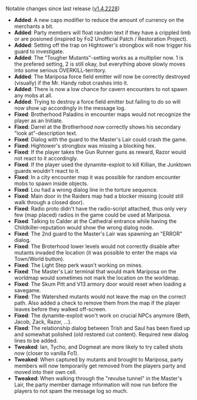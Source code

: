 Notable changes since last release ([v1.4.2228](https://github.com/rotators/Fo1in2/releases/tag/v1.4.2228))

- **Added**: A new caps modifier to reduce the amount of currency on the merchants a bit.
- **Added**: Party members will float random text if they have a crippled limb or are posioned (inspired by Fo2 Unofficial Patch / Restoration Project).
- **Added**: Setting off the trap on Hightower's strongbox will now trigger his guard to investigate.
- **Added**: The "Tougher Mutants"-setting works as a multiplier now. 1 is the prefered setting, 2 is still okay, but everything above slowly moves into some serious OVERKILL-territory.
- **Added**: The Mariposa force field emitter will now be correctly destroyed (visually) if the Mr. Handy robot crashes into it.
- **Added**: There is now a low chance for cavern encounters to not spawn any mobs at all.
- **Added**: Trying to destroy a force field emitter but failing to do so will now show up accordingly in the message log.
- **Fixed**: Brotherhood Paladins in encounter maps would not recognize the player as an Initiate.
- **Fixed**: Darrel at the Brotherhood now correctly shows his secondary "look at"-description text.
- **Fixed**: Dialog with the guard to the Master's Lair could crash the game.
- **Fixed**: Hightower's strongbox was missing a blocking hex.
- **Fixed**: If the player takes the Gun Runner guns as reward, Razor would not react to it accordingly.
- **Fixed**: If the player used the dynamite-exploit to kill Killian, the Junktown guards wouldn't react to it.
- **Fixed**: In a city encounter map it was possible for random encounter mobs to spawn inside objects.
- **Fixed**: Lou had a wrong dialog line in the torture sequence.
- **Fixed**: Main door in the Raiders map had a blocker missing (could still walk through a closed door).
- **Fixed**: Radio proto didn't have the radio-script attached, thus only very few (map placed) radios in the game could be used at Mariposa.
- **Fixed**: Talking to Calder at the Cathedral entrance while having the Childkiller-reputation would show the wrong dialog node.
- **Fixed**: The 2nd guard to the Master's Lair was spawning an "ERROR" dialog.
- **Fixed**: The Broterhood lower levels would not correctly disable after mutants invaded the location (it was possible to enter the maps via Town/World button).
- **Fixed**: The Light Step perk wasn't working on mines.
- **Fixed**: The Master's Lair terminal that would mark Mariposa on the worldmap would sometimes not mark the location on the worldmap.
- **Fixed**: The Skum Pitt and V13 armory door would reset when loading a savegame.
- **Fixed**: The Watershed mutants would not leave the map on the correct path. Also added a check to remove them from the map if the player leaves before they walked off-screen.
- **Fixed**: The dynamite-exploit won't work on crucial NPCs anymore (Beth, Jacob, Zack, Razor, ...).
- **Fixed**: The relationship dialog between Trish and Saul has been fixed up and somewhat polished (old restored cut content). Required new dialog lines to be added.
- **Tweaked**: Ian, Tycho, and Dogmeat are more likely to try called shots now (closer to vanilla Fo1).
- **Tweaked**: When captured by mutants and brought to Mariposa, party members will now temporarily get removed from the players party and moved into their own cell.
- **Tweaked**: When walking through the "revulse tunnel" in the Master's Lair, the party member damage information will now run before the players to not spam the message log so much.
